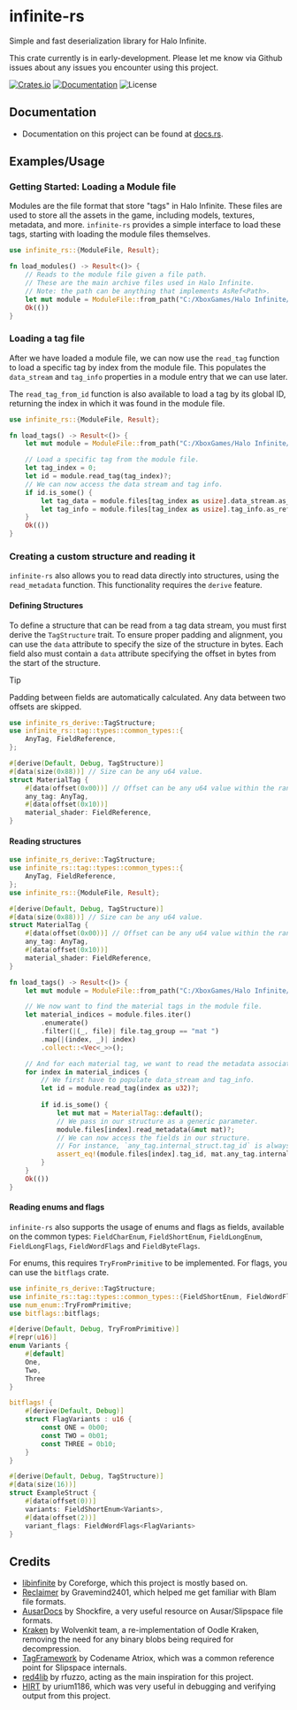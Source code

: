 infinite-rs
===
Simple and fast deserialization library for Halo Infinite.

This crate currently is in early-development. Please let me know via Github issues about any issues you encounter using this project.

[![Crates.io](https://img.shields.io/crates/v/infinite-rs.svg)](https://crates.io/crates/infinite-rs)
[![Documentation](https://docs.rs/infinite-rs/badge.svg)](https://docs.rs/infinite-rs)
![License](https://img.shields.io/crates/l/infinite-rs.svg)

## Documentation
- Documentation on this project can be found at [docs.rs](https://docs.rs/infinite-rs).

## Examples/Usage

### Getting Started: Loading a Module file
Modules are the file format that store "tags" in Halo Infinite. These files are used to store all the assets in the game, including models, textures, metadata, and more. `infinite-rs` provides a simple interface to load these tags, starting with loading the module files themselves.

```rust
use infinite_rs::{ModuleFile, Result};

fn load_modules() -> Result<()> {
    // Reads to the module file given a file path.
    // These are the main archive files used in Halo Infinite.
    // Note: the path can be anything that implements AsRef<Path>.
    let mut module = ModuleFile::from_path("C:/XboxGames/Halo Infinite/Content/deploy/any/globals-rtx-new.module")?;
    Ok(())
}
```

### Loading a tag file
After we have loaded a module file, we can now use the `read_tag` function to load a specific tag by index from the module file. This populates the `data_stream` and `tag_info` properties in a module entry that we can use later.

The `read_tag_from_id` function is also available to load a tag by its global ID, returning the index in which it was found in the module file.

```rust
use infinite_rs::{ModuleFile, Result};

fn load_tags() -> Result<()> {
    let mut module = ModuleFile::from_path("C:/XboxGames/Halo Infinite/Content/deploy/any/globals-rtx-new.module")?;

    // Load a specific tag from the module file.
    let tag_index = 0;
    let id = module.read_tag(tag_index)?;
    // We can now access the data stream and tag info.
    if id.is_some() {
        let tag_data = module.files[tag_index as usize].data_stream.as_ref().unwrap();
        let tag_info = module.files[tag_index as usize].tag_info.as_ref().unwrap();
    }
    Ok(())
}
```

### Creating a custom structure and reading it
`infinite-rs` also allows you to read data directly into structures, using the `read_metadata` function. This functionality requires the `derive` feature.

#### Defining Structures
To define a structure that can be read from a tag data stream, you must first derive the `TagStructure` trait. To ensure proper padding and alignment, you can use the `data` attribute to specify the size of the structure in bytes. Each field also must contain a `data` attribute specifying the offset in bytes from the start of the structure.

> [!TIP]
> Padding between fields are automatically calculated. Any data between two offsets are skipped.

```rust
use infinite_rs_derive::TagStructure;
use infinite_rs::tag::types::common_types::{
    AnyTag, FieldReference,
};

#[derive(Default, Debug, TagStructure)]
#[data(size(0x88))] // Size can be any u64 value.
struct MaterialTag {
    #[data(offset(0x00))] // Offset can be any u64 value within the range of the size.
    any_tag: AnyTag,
    #[data(offset(0x10))]
    material_shader: FieldReference,
}
```

#### Reading structures

```rust
use infinite_rs_derive::TagStructure;
use infinite_rs::tag::types::common_types::{
    AnyTag, FieldReference,
};
use infinite_rs::{ModuleFile, Result};

#[derive(Default, Debug, TagStructure)]
#[data(size(0x88))] // Size can be any u64 value.
struct MaterialTag {
    #[data(offset(0x00))] // Offset can be any u64 value within the range of the size.
    any_tag: AnyTag,
    #[data(offset(0x10))]
    material_shader: FieldReference,
}

fn load_tags() -> Result<()> {
    let mut module = ModuleFile::from_path("C:/XboxGames/Halo Infinite/Content/deploy/any/globals-rtx-new.module")?;

    // We now want to find the material tags in the module file.
    let material_indices = module.files.iter()
        .enumerate()
        .filter(|(_, file)| file.tag_group == "mat ")
        .map(|(index, _)| index)
        .collect::<Vec<_>>();

    // And for each material tag, we want to read the metadata associated.
    for index in material_indices {
        // We first have to populate data_stream and tag_info.
        let id = module.read_tag(index as u32)?;
        
        if id.is_some() {
            let mut mat = MaterialTag::default();
            // We pass in our structure as a generic parameter.
            module.files[index].read_metadata(&mut mat)?;
            // We can now access the fields in our structure.
            // For instance, `any_tag.internal_struct.tag_id` is always equal to the tag id of our file.
            assert_eq!(module.files[index].tag_id, mat.any_tag.internal_struct.tag_id);
        }
    }
    Ok(())
}
```

#### Reading enums and flags
`infinite-rs` also supports the usage of enums and flags as fields, available on the common types: `FieldCharEnum`, `FieldShortEnum`, `FieldLongEnum`, `FieldLongFlags`, `FieldWordFlags` and `FieldByteFlags`.

For enums, this requires `TryFromPrimitive` to be implemented.
For flags, you can use the `bitflags` crate.

```rust
use infinite_rs_derive::TagStructure;
use infinite_rs::tag::types::common_types::{FieldShortEnum, FieldWordFlags};
use num_enum::TryFromPrimitive;
use bitflags::bitflags;

#[derive(Default, Debug, TryFromPrimitive)]
#[repr(u16)]
enum Variants {
    #[default]
    One,
    Two,
    Three
}

bitflags! {
    #[derive(Default, Debug)]
    struct FlagVariants : u16 {
        const ONE = 0b00;
        const TWO = 0b01;
        const THREE = 0b10;
    }
}

#[derive(Default, Debug, TagStructure)]
#[data(size(16))]
struct ExampleStruct {
    #[data(offset(0))]
    variants: FieldShortEnum<Variants>,
    #[data(offset(2))]
    variant_flags: FieldWordFlags<FlagVariants>
}
```

## Credits
- [libinfinite](https://github.com/Coreforge/libInfinite) by Coreforge, which this project is mostly based on.
- [Reclaimer](https://github.com/Gravemind2401/Reclaimer) by Gravemind2401, which helped me get familiar with Blam file formats.
- [AusarDocs](https://github.com/ElDewrito/AusarDocs) by Shockfire, a very useful resource on Ausar/Slipspace file formats.
- [Kraken](https://github.com/WolvenKit/kraken) by Wolvenkit team, a re-implementation of Oodle Kraken, removing the need for any binary blobs being required for decompression.
- [TagFramework](https://github.com/Codename-Atriox/TagFramework) by Codename Atriox, which was a common reference point for Slipspace internals.
- [red4lib](https://github.com/rfuzzo/red4lib) by rfuzzo, acting as the main inspiration for this project.
- [HIRT](https://github.com/urium1186/HIRT) by urium1186, which was very useful in debugging and verifying output from this project.
